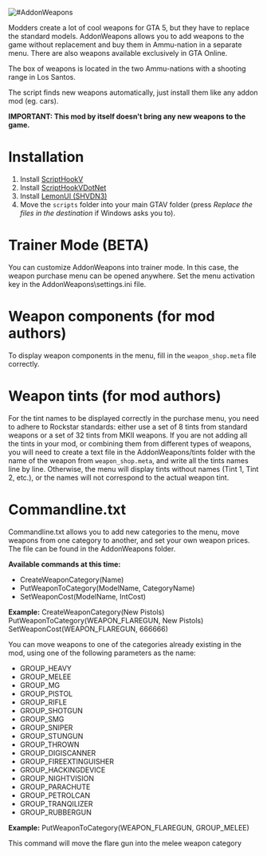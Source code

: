 ![#AddonWeapons](https://gtaforums.com/uploads/monthly_2024_05/AddonWeaponsForums.png.1f4e155eeceb30cbd5f8cc529a5fd7ee.png)

Modders create a lot of cool weapons for GTA 5, but they have to replace the standard models. AddonWeapons allows you to add weapons to the game without replacement and buy them in Ammu-nation in a separate menu. There are also weapons available exclusively in GTA Online.

The box of weapons is located in the two Ammu-nations with a shooting range in Los Santos.

The script finds new weapons automatically, just install them like any addon mod (eg. cars).

**IMPORTANT: This mod by itself doesn't bring any new weapons to the game.**
# Installation
1. Install [ScriptHookV](http://dev-c.com/gtav/scripthookv/)
2. Install [ScriptHookVDotNet](https://github.com/scripthookvdotnet/scripthookvdotnet/releases/latest)
3. Install [LemonUI (SHVDN3)](https://github.com/LemonUIbyLemon/LemonUI/releases/latest)
4. Move the `scripts` folder into your main GTAV folder (press _Replace the files in the destination_ if Windows asks you to).

# Trainer Mode (BETA)
You can customize AddonWeapons into trainer mode. In this case, the weapon purchase menu can be opened anywhere.
Set the menu activation key in the AddonWeapons\settings.ini file.

# Weapon components (for mod authors)
To display weapon components in the menu, fill in the `weapon_shop.meta` file correctly.

# Weapon tints (for mod authors)
For the tint names to be displayed correctly in the purchase menu, you need to adhere to Rockstar standards: either use a set of 8 tints from standard weapons or a set of 32 tints from MKII weapons.
If you are not adding all the tints in your mod, or combining them from different types of weapons, you will need to create a text file in the AddonWeapons/tints folder with the name of the weapon from `weapon_shop.meta`, and write all the tints names line by line. Otherwise, the menu will display tints without names (Tint 1, Tint 2, etc.), or the names will not correspond to the actual weapon tint.

# Commandline.txt

Commandline.txt allows you to add new categories to the menu, move weapons from one category to another, and set your own weapon prices. The file can be found in the AddonWeapons folder.

**Available commands at this time:**
- CreateWeaponCategory(Name)
- PutWeaponToCategory(ModelName, CategoryName)
- SetWeaponCost(ModelName, IntCost)

**Example:**
CreateWeaponCategory(New Pistols)
PutWeaponToCategory(WEAPON_FLAREGUN, New Pistols)
SetWeaponCost(WEAPON_FLAREGUN, 666666)

You can move weapons to one of the categories already existing in the mod, using one of the following parameters as the name:

- GROUP_HEAVY
- GROUP_MELEE
- GROUP_MG
- GROUP_PISTOL
- GROUP_RIFLE
- GROUP_SHOTGUN
- GROUP_SMG
- GROUP_SNIPER
- GROUP_STUNGUN
- GROUP_THROWN
- GROUP_DIGISCANNER
- GROUP_FIREEXTINGUISHER
- GROUP_HACKINGDEVICE
- GROUP_NIGHTVISION
- GROUP_PARACHUTE
- GROUP_PETROLCAN
- GROUP_TRANQILIZER
- GROUP_RUBBERGUN

**Example:**
PutWeaponToCategory(WEAPON_FLAREGUN, GROUP_MELEE)

This command will move the flare gun into the melee weapon category

